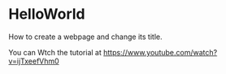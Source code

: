 # HelloWorld
How to create a webpage and change its title.

You can Wtch the tutorial at https://www.youtube.com/watch?v=ijTxeefVhm0
